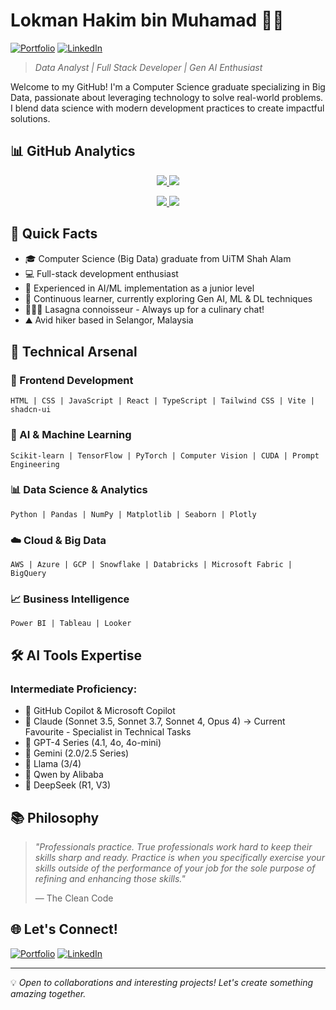 # Lokman Hakim bin Muhamad 👨‍💻

[![Portfolio](https://img.shields.io/badge/Portfolio-lokmanportfolio.netlify.app-blue?style=flat&logo=google-chrome)](https://lokmanportfolio.netlify.app/)
[![LinkedIn](https://img.shields.io/badge/LinkedIn-Lokman_Hakim-blue?style=flat&logo=linkedin)](https://www.linkedin.com/in/lokman-hakim-muhd)

> *Data Analyst | Full Stack Developer | Gen AI Enthusiast*

Welcome to my GitHub! I'm a Computer Science graduate specializing in Big Data, passionate about leveraging technology to solve real-world problems. I blend data science with modern development practices to create impactful solutions.

## 📊 GitHub Analytics

<p align="center">
  <a href="https://github.com/anuraghazra/github-readme-stats#gh-dark-mode-only">
    <img src="https://github-readme-stats.vercel.app/api?username=One0385&show_icons=true&theme=algolia#gh-dark-mode-only" />
  </a>
  <a href="https://github.com/anuraghazra/github-readme-stats#gh-light-mode-only">
    <img src="https://github-readme-stats.vercel.app/api?username=One0385&show_icons=true&theme=swift#gh-light-mode-only" />
  </a>
</p>

<p align="center">
  <a href="https://github.com/anuraghazra/convoychat#gh-dark-mode-only">
    <img src="https://github-readme-stats.vercel.app/api/top-langs?username=One0385&layout=compact&theme=algolia&langs_count=8&card_width=320#gh-dark-mode-only" />
  </a>
  <a href="https://github.com/anuraghazra/convoychat#gh-light-mode-only">
    <img src="https://github-readme-stats.vercel.app/api/top-langs?username=One0385&layout=compact&theme=swift&langs_count=8&card_width=320#gh-light-mode-only" />
  </a>
</p>

## 🚀 Quick Facts

- 🎓 Computer Science (Big Data) graduate from UiTM Shah Alam
- 💻 Full-stack development enthusiast
- 🤖 Experienced in AI/ML implementation as a junior level
- 🌱 Continuous learner, currently exploring Gen AI, ML & DL techniques
- 👨🏻‍🍳 Lasagna connoisseur - Always up for a culinary chat!
- ⛰️ Avid hiker based in Selangor, Malaysia

## 💼 Technical Arsenal

### 🎨 Frontend Development
```
HTML | CSS | JavaScript | React | TypeScript | Tailwind CSS | Vite | shadcn-ui
```

### 🤖 AI & Machine Learning
```
Scikit-learn | TensorFlow | PyTorch | Computer Vision | CUDA | Prompt Engineering
```

### 📊 Data Science & Analytics
```
Python | Pandas | NumPy | Matplotlib | Seaborn | Plotly
```

### ☁️ Cloud & Big Data
```
AWS | Azure | GCP | Snowflake | Databricks | Microsoft Fabric | BigQuery
```

### 📈 Business Intelligence
```
Power BI | Tableau | Looker
```

## 🛠️ AI Tools Expertise

### Intermediate Proficiency:
- 🤖 GitHub Copilot & Microsoft Copilot
- 🧠 Claude (Sonnet 3.5, Sonnet 3.7, Sonnet 4, Opus 4) -> Current Favourite - Specialist in Technical Tasks
- 💬 GPT-4 Series (4.1, 4o, 4o-mini)
- 🌟 Gemini (2.0/2.5 Series)
- 🦙 Llama (3/4)
- 🔮 Qwen by Alibaba
- 🐋 DeepSeek (R1, V3)

## 📚 Philosophy

> *"Professionals practice. True professionals work hard to keep their skills sharp and ready. Practice is when you specifically exercise your skills outside of the performance of your job for the sole purpose of refining and enhancing those skills."*
> 
> — The Clean Code

## 🌐 Let's Connect!

[![Portfolio](https://img.shields.io/badge/Portfolio-lokmanportfolio.netlify.app-blue?style=for-the-badge&logo=google-chrome)](https://lokmanportfolio.netlify.app/)
[![LinkedIn](https://img.shields.io/badge/LinkedIn-Lokman_Hakim-blue?style=for-the-badge&logo=linkedin)](https://www.linkedin.com/in/lokman-hakim-muhd)

---

💡 *Open to collaborations and interesting projects! Let's create something amazing together.*
